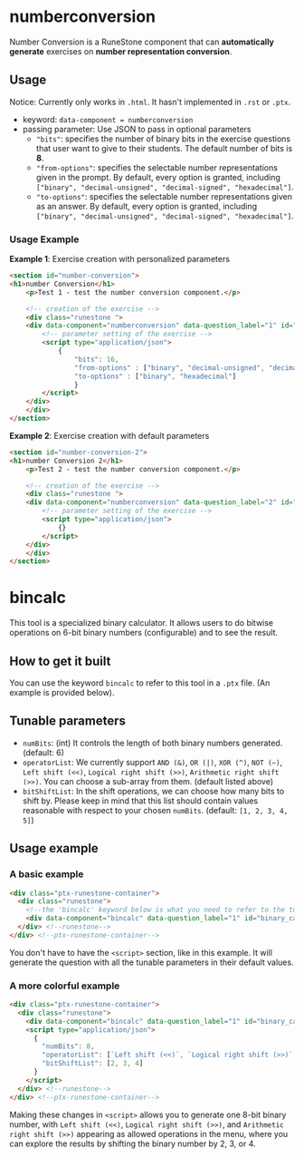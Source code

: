 # numberconversion
Number Conversion is a RuneStone component that can **automatically generate** exercises on **number representation conversion**.

## Usage
Notice: Currently only works in ```.html```. It hasn't implemented in ```.rst``` or ```.ptx```.
- keyword: ```data-component = numberconversion```
- passing parameter: Use JSON to pass in optional parameters 
    - ```"bits"```: specifies the number of binary bits in the exercise questions that user want to give to their students. The default number of bits is **8**.
    - ```"from-options"```: specifies the selectable number representations given in the prompt. By default, every option is granted, including ```["binary", "decimal-unsigned", "decimal-signed", "hexadecimal"]```.
    - ```"to-options"```: specifies the selectable number representations given as an answer. By default, every option is granted, including ```["binary", "decimal-unsigned", "decimal-signed", "hexadecimal"]```.

### Usage Example
**Example 1**: Exercise creation with personalized parameters
```html
<section id="number-conversion">
<h1>number Conversion</h1>
    <p>Test 1 - test the number conversion component.</p>

    <!-- creation of the exercise -->
    <div class="runestone ">
    <div data-component="numberconversion" data-question_label="1" id="test_number_conversion"  style="visibility: hidden;">
        <!-- parameter setting of the exercise -->
        <script type="application/json">
            {
                "bits": 16, 
                "from-options" : ["binary", "decimal-unsigned", "decimal-signed"], 
                "to-options" : ["binary", "hexadecimal"]
                }
        </script>
    </div>
    </div>
</section>
```

**Example 2**: Exercise creation with default parameters
```html
<section id="number-conversion-2">
<h1>number Conversion 2</h1>
    <p>Test 2 - test the number conversion component.</p>

    <!-- creation of the exercise -->
    <div class="runestone ">
    <div data-component="numberconversion" data-question_label="2" id="test_number_conversion"  style="visibility: hidden;">
        <!-- parameter setting of the exercise -->
        <script type="application/json">
            {}
        </script>
    </div>
    </div>
</section>
```

# bincalc
This tool is a specialized binary calculator. It allows users to do bitwise operations on 6-bit binary numbers (configurable) and to see the result.

## How to get it built

You can use the keyword `bincalc` to refer to this tool in a `.ptx` file. (An example is provided below).

## Tunable parameters

- `numBits`: (int) It controls the length of both binary numbers generated. (default: 6)
- `operatorList`: We currently support `AND (&)`, `OR (|)`, `XOR (^)`, `NOT (~)`, `Left shift (<<)`, `Logical right shift (>>)`, `Arithmetic right shift (>>)`. You can choose a sub-array from them. (default listed above)
- `bitShiftList`: In the shift operations, we can choose how many bits to shift by. Please keep in mind that this list should contain values reasonable with respect to your chosen `numBits`. (default: `[1, 2, 3, 4, 5]`)

## Usage example

### A basic example

```html
<div class="ptx-runestone-container">
  <div class="runestone">
    <!--the 'bincalc' keyword below is what you need to refer to the tool-->
    <div data-component="bincalc" data-question_label="1" id="binary_calculator"></div>
  </div> <!--runestone-->
</div> <!--ptx-runestone-container-->
```

You don't have to have the `<script>` section, like in this example. It will generate the question with all the tunable parameters in their default values.

### A more colorful example

```html
<div class="ptx-runestone-container">
  <div class="runestone">
    <div data-component="bincalc" data-question_label="1" id="binary_calculator"></div>
    <script type="application/json">
      {
        "numBits": 8,
        "operatorList": [`Left shift (<<)`, `Logical right shift (>>)`, `Arithmetic right shift (>>)`],
        "bitShiftList": [2, 3, 4]
      }
    </script>
  </div> <!--runestone-->
</div> <!--ptx-runestone-container-->
```

Making these changes in `<script>` allows you to generate one 8-bit binary number, with `Left shift (<<)`, `Logical right shift (>>)`, and `Arithmetic right shift (>>)` appearing as allowed operations in the menu, where you can explore the results by shifting the binary number by 2, 3, or 4.

